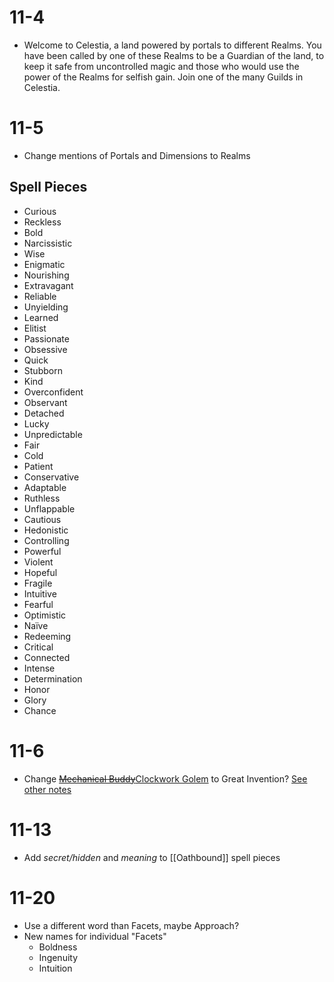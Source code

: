 # 11-4
- Welcome to Celestia, a land powered by portals to different Realms. You have been called by one of these Realms to be a Guardian of the land, to keep it safe from uncontrolled magic and those who would use the power of the Realms for selfish gain.  Join one of the many Guilds in Celestia. 

# 11-5
- Change mentions of Portals and Dimensions to Realms

## Spell Pieces
- Curious
- Reckless
- Bold
- Narcissistic
- Wise
- Enigmatic
- Nourishing
- Extravagant
- Reliable
- Unyielding
- Learned
- Elitist
- Passionate
- Obsessive
- Quick
- Stubborn
- Kind
- Overconfident
- Observant
- Detached
- Lucky
- Unpredictable
- Fair
- Cold
- Patient
- Conservative
- Adaptable
- Ruthless
- Unflappable
- Cautious
- Hedonistic
- Controlling
- Powerful
- Violent
- Hopeful
- Fragile
- Intuitive
- Fearful
- Optimistic
- Naïve
- Redeeming
- Critical
- Connected
- Intense
- Determination
- Honor
- Glory
- Chance

# 11-6
- Change [~~Mechanical Buddy~~Clockwork Golem](Guardians/Mechanist#Assist%20Pool) to Great Invention? [See other notes](Notes/2023/January#1-4)

# 11-13
- Add *secret/hidden* and *meaning* to [[Oathbound]] spell pieces

# 11-20
- Use a different word than Facets, maybe Approach?
- New names for individual "Facets"
	- Boldness
	- Ingenuity
	- Intuition